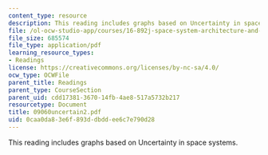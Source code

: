 ```yaml
---
content_type: resource
description: This reading includes graphs based on Uncertainty in space systems.
file: /ol-ocw-studio-app/courses/16-892j-space-system-architecture-and-design-fall-2004/0caa0da83e6f893ddbddee6c7e790d28_09060uncertain2.pdf
file_size: 685574
file_type: application/pdf
learning_resource_types:
- Readings
license: https://creativecommons.org/licenses/by-nc-sa/4.0/
ocw_type: OCWFile
parent_title: Readings
parent_type: CourseSection
parent_uid: cdd17381-3670-14fb-4ae8-517a5732b217
resourcetype: Document
title: 09060uncertain2.pdf
uid: 0caa0da8-3e6f-893d-dbdd-ee6c7e790d28
---
```

This reading includes graphs based on Uncertainty in space systems.